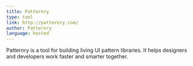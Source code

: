```yaml
---
title: Patternry
type: tool
link: http://patternry.com/
author: Patternry
language: hosted
---
```


Patternry is a tool for building living UI pattern libraries. It helps designers and developers work faster and smarter together.
